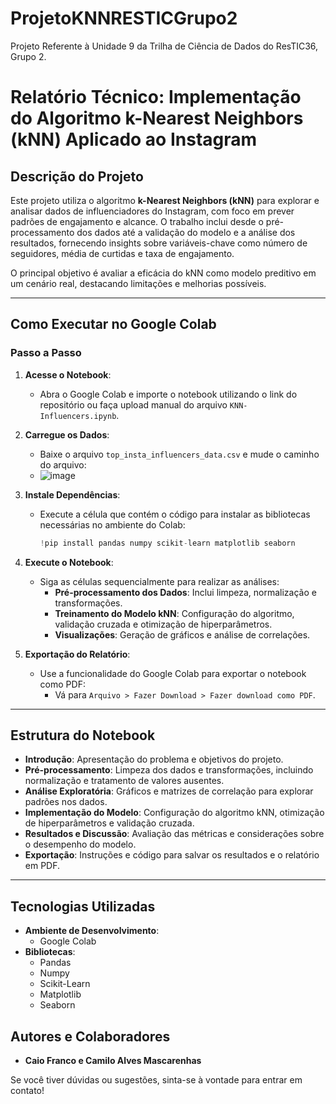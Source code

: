 # ProjetoKNNRESTICGrupo2
Projeto Referente à Unidade 9 da Trilha de Ciência de Dados do ResTIC36, Grupo 2.

# **Relatório Técnico: Implementação do Algoritmo k-Nearest Neighbors (kNN) Aplicado ao Instagram**

## **Descrição do Projeto**
Este projeto utiliza o algoritmo **k-Nearest Neighbors (kNN)** para explorar e analisar dados de influenciadores do Instagram, com foco em prever padrões de engajamento e alcance. O trabalho inclui desde o pré-processamento dos dados até a validação do modelo e a análise dos resultados, fornecendo insights sobre variáveis-chave como número de seguidores, média de curtidas e taxa de engajamento.

O principal objetivo é avaliar a eficácia do kNN como modelo preditivo em um cenário real, destacando limitações e melhorias possíveis.

---

## **Como Executar no Google Colab**

### **Passo a Passo**
1. **Acesse o Notebook**:
    - Abra o Google Colab e importe o notebook utilizando o link do repositório ou faça upload manual do arquivo `KNN-Influencers.ipynb`.

2. **Carregue os Dados**:
    - Baixe o arquivo `top_insta_influencers_data.csv` e mude o caminho do arquivo:
    - ![image](https://github.com/user-attachments/assets/3cf08a99-ef1b-4cd5-8e0e-e216a475634f)

3. **Instale Dependências**:
    - Execute a célula que contém o código para instalar as bibliotecas necessárias no ambiente do Colab:
      ```python
      !pip install pandas numpy scikit-learn matplotlib seaborn
      ```

4. **Execute o Notebook**:
    - Siga as células sequencialmente para realizar as análises:
      - **Pré-processamento dos Dados**: Inclui limpeza, normalização e transformações.
      - **Treinamento do Modelo kNN**: Configuração do algoritmo, validação cruzada e otimização de hiperparâmetros.
      - **Visualizações**: Geração de gráficos e análise de correlações.

5. **Exportação do Relatório**:
    - Use a funcionalidade do Google Colab para exportar o notebook como PDF:
      - Vá para `Arquivo > Fazer Download > Fazer download como PDF`.

---

## **Estrutura do Notebook**

- **Introdução**: Apresentação do problema e objetivos do projeto.
- **Pré-processamento**: Limpeza dos dados e transformações, incluindo normalização e tratamento de valores ausentes.
- **Análise Exploratória**: Gráficos e matrizes de correlação para explorar padrões nos dados.
- **Implementação do Modelo**: Configuração do algoritmo kNN, otimização de hiperparâmetros e validação cruzada.
- **Resultados e Discussão**: Avaliação das métricas e considerações sobre o desempenho do modelo.
- **Exportação**: Instruções e código para salvar os resultados e o relatório em PDF.

---

## **Tecnologias Utilizadas**
- **Ambiente de Desenvolvimento**:
    - Google Colab
- **Bibliotecas**:
    - Pandas
    - Numpy
    - Scikit-Learn
    - Matplotlib
    - Seaborn

## **Autores e Colaboradores**

- **Caio Franco e Camilo Alves Mascarenhas**

Se você tiver dúvidas ou sugestões, sinta-se à vontade para entrar em contato!
